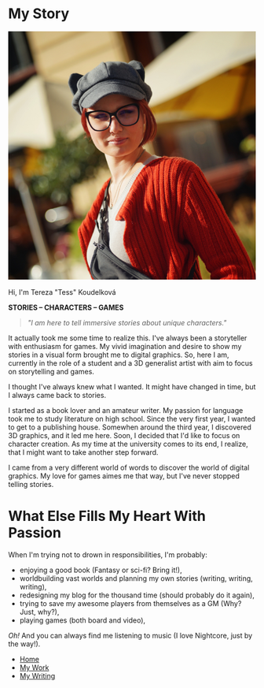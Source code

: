# My Story

![Me with significant red hair wearing glasses and an orange autumn sweater coat with a cap with ears](img/tereza-koudelkova.jpg)

Hi, I'm Tereza "Tess" Koudelková

**STORIES – CHARACTERS – GAMES**

> *"I am here to tell immersive stories about unique characters."*

It actually took me some time to realize this. I've always been a storyteller with enthusiasm for games. My vivid imagination and desire to show my stories in a visual form brought me to digital graphics. So, here I am, currently in the role of a student and a 3D generalist artist with aim to focus on storytelling and games.

I thought I've always knew what I wanted. It might have changed in time, but I always came back to stories.

I started as a book lover and an amateur writer. My passion for language took me to study literature on high school. Since the very first year, I wanted to get to a publishing house. Somewhen around the third year, I discovered 3D graphics, and it led me here. Soon, I decided that I'd like to focus on character creation. As my time at the university comes to its end, I realize, that I might want to take another step forward.

I came from a very different world of words to discover the world of digital graphics. My love for games aimes me that way, but I've never stopped telling stories.

# What Else Fills My Heart With Passion

When I'm trying not to drown in responsibilities, I'm probably:

- enjoying a good book (Fantasy or sci-fi? Bring it!),
- worldbuilding vast worlds and planning my own stories (writing, writing, writing),
- redesigning my blog for the thousand time (should probably do it again),
- trying to save my awesome players from themselves as a GM (Why? Just, why?),
- playing games (both board and video),

*Oh!* And you can always find me listening to music (I love Nightcore, just by the way!).


- [Home](index.md)
- [My Work](work.md)
- [My Writing](writing.md)
